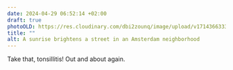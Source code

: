 ```yaml
---
date: 2024-04-29 06:52:14 +02:00
draft: true
photoOLD: https://res.cloudinary.com/dbi2zounq/image/upload/v1714366333/v39hmwe9ysgyxvckolwo.jpg
title: ""
alt: A sunrise brightens a street in an Amsterdam neighborhood
---
```


Take that, tonsillitis! Out and about again.
